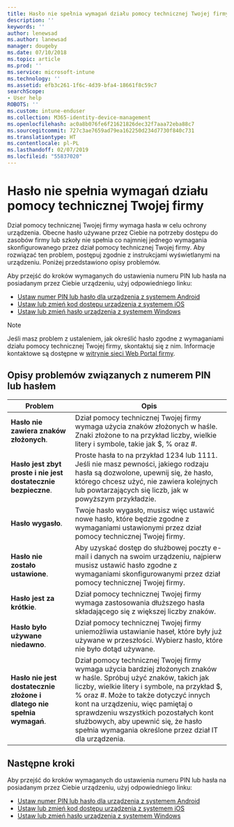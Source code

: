 ```yaml
---
title: Hasło nie spełnia wymagań działu pomocy technicznej Twojej firmy | Microsoft Docs
description: ''
keywords: ''
author: lenewsad
ms.author: lanewsad
manager: dougeby
ms.date: 07/10/2018
ms.topic: article
ms.prod: ''
ms.service: microsoft-intune
ms.technology: ''
ms.assetid: efb3c261-1f6c-4d39-bfa4-18661f8c59c7
searchScope:
- User help
ROBOTS: ''
ms.custom: intune-enduser
ms.collection: M365-identity-device-management
ms.openlocfilehash: ac0a8b076fe6f21621826dec32f7aaa72eba88c7
ms.sourcegitcommit: 727c3ae7659ad79ea162250d234d7730f840c731
ms.translationtype: HT
ms.contentlocale: pl-PL
ms.lasthandoff: 02/07/2019
ms.locfileid: "55837020"
---
```

# <a name="your-password-does-not-meet-your-company-supports-requirements"></a>Hasło nie spełnia wymagań działu pomocy technicznej Twojej firmy

Dział pomocy technicznej Twojej firmy wymaga hasła w celu ochrony urządzenia. Obecne hasło używane przez Ciebie na potrzeby dostępu do zasobów firmy lub szkoły nie spełnia co najmniej jednego wymagania skonfigurowanego przez dział pomocy technicznej Twojej firmy. Aby rozwiązać ten problem, postępuj zgodnie z instrukcjami wyświetlanymi na urządzeniu. Poniżej przedstawiono opisy problemów.

Aby przejść do kroków wymaganych do ustawienia numeru PIN lub hasła na posiadanym przez Ciebie urządzeniu, użyj odpowiedniego linku:

- [Ustaw numer PIN lub hasło dla urządzenia z systemem Android](set-your-pin-or-password-android.md)
- [Ustaw lub zmień kod dostępu urządzenia z systemem iOS](set-or-change-your-passcode-ios.md)
- [Ustaw lub zmień hasło urządzenia z systemem Windows](set-or-change-your-password-windows.md)

> [!NOTE]
> Jeśli masz problem z ustaleniem, jak określić hasło zgodne z wymaganiami działu pomocy technicznej Twojej firmy, skontaktuj się z nim. Informacje kontaktowe są dostępne w [witrynie sieci Web Portal firmy](https://go.microsoft.com/fwlink/?linkid=2010980).

## <a name="pin-or-password-issue-descriptions"></a>Opisy problemów związanych z numerem PIN lub hasłem

| **Problem** | **Opis** |
|-----------------------------------------------------|------------------------------------------------------------------------------------------------------------------------------------------------------------------------------------------------------------------------------------------------------------------------------------------------------------------------------------------------------------|
| **Hasło nie zawiera znaków złożonych**. | Dział pomocy technicznej Twojej firmy wymaga użycia znaków złożonych w haśle. Znaki złożone to na przykład liczby, wielkie litery i symbole, takie jak $, % oraz #. |
| **Hasło jest zbyt proste i nie jest dostatecznie bezpieczne**. | Proste hasła to na przykład 1234 lub 1111. Jeśli nie masz pewności, jakiego rodzaju hasła są dozwolone, upewnij się, że hasło, którego chcesz użyć, nie zawiera kolejnych lub powtarzających się liczb, jak w powyższym przykładzie. |
| **Hasło wygasło**. | Twoje hasło wygasło, musisz więc ustawić nowe hasło, które będzie zgodne z wymaganiami ustawionymi przez dział pomocy technicznej Twojej firmy. |
| **Hasło nie zostało ustawione**. | Aby uzyskać dostęp do służbowej poczty e-mail i danych na swoim urządzeniu, najpierw musisz ustawić hasło zgodne z wymaganiami skonfigurowanymi przez dział pomocy technicznej Twojej firmy. |
| **Hasło jest za krótkie**. | Dział pomocy technicznej Twojej firmy wymaga zastosowania dłuższego hasła składającego się z większej liczby znaków. |
| **Hasło było używane niedawno**. | Dział pomocy technicznej Twojej firmy uniemożliwia ustawianie haseł, które były już używane w przeszłości. Wybierz hasło, które nie było dotąd używane. |
| **Hasło nie jest dostatecznie złożone i dlatego nie spełnia wymagań**. | Dział pomocy technicznej Twojej firmy wymaga użycia bardziej złożonych znaków w haśle. Spróbuj użyć znaków, takich jak liczby, wielkie litery i symbole, na przykład $, % oraz #. Może to także dotyczyć innych kont na urządzeniu, więc pamiętaj o sprawdzeniu wszystkich pozostałych kont służbowych, aby upewnić się, że hasło spełnia wymagania określone przez dział IT dla urządzenia. |

## <a name="next-steps"></a>Następne kroki

Aby przejść do kroków wymaganych do ustawienia numeru PIN lub hasła na posiadanym przez Ciebie urządzeniu, użyj odpowiedniego linku:

- [Ustaw numer PIN lub hasło dla urządzenia z systemem Android](set-your-pin-or-password-android.md)
- [Ustaw lub zmień kod dostępu urządzenia z systemem iOS](set-or-change-your-passcode-ios.md)
- [Ustaw lub zmień hasło urządzenia z systemem Windows](set-or-change-your-password-windows.md)
